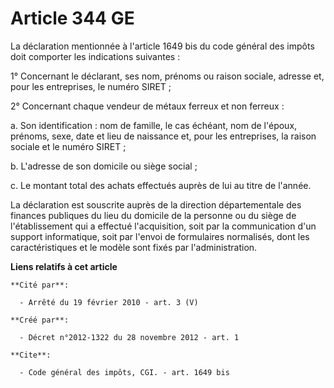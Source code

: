 # Article 344 GE

La déclaration mentionnée à l'article 1649 bis du code général des impôts doit comporter les indications suivantes : 

1° Concernant le déclarant, ses nom, prénoms ou raison sociale, adresse et, pour les entreprises, le numéro SIRET ; 

2° Concernant chaque vendeur de métaux ferreux et non ferreux : 

a. Son identification : nom de famille, le cas échéant, nom de l'époux, prénoms, sexe, date et lieu de naissance et, pour les
entreprises, la raison sociale et le numéro SIRET ; 

b. L'adresse de son domicile ou siège social ; 

c. Le montant total des achats effectués auprès de lui au titre de l'année. 

La déclaration est souscrite auprès de la direction départementale des finances publiques du lieu du domicile de la personne
ou du siège de l'établissement qui a effectué l'acquisition, soit par la communication d'un support informatique, soit par
l'envoi de formulaires normalisés, dont les caractéristiques et le modèle sont fixés par l'administration.

**Liens relatifs à cet article**

	**Cité par**:

	  - Arrêté du 19 février 2010 - art. 3 (V)

	**Créé par**:

	  - Décret n°2012-1322 du 28 novembre 2012 - art. 1

	**Cite**:

	  - Code général des impôts, CGI. - art. 1649 bis
